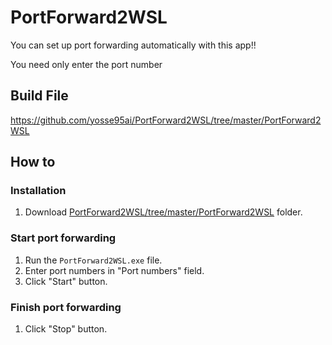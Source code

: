 # PortForward2WSL
You can set up port forwarding automatically with this app!!

You need only enter the port number

## Build File
https://github.com/yosse95ai/PortForward2WSL/tree/master/PortForward2WSL

## How to
### Installation
1. Download [PortForward2WSL/tree/master/PortForward2WSL](https://github.com/yosse95ai/PortForward2WSL/tree/master/PortForward2WSL) folder.

### Start port forwarding
1. Run the `PortForward2WSL.exe` file.
1. Enter port numbers in "Port numbers" field.
4. Click "Start" button.

### Finish port forwarding
1. Click "Stop" button.
